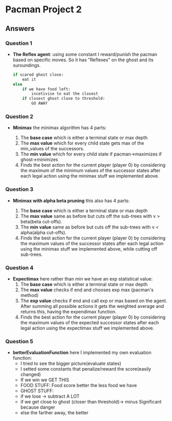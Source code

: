 # Pacman Project 2

## Answers

### Question 1
*  **The Reflex agent**: using some constant I reward/punish the pacman based on specific moves. So it has "Reflexes" on the ghost and its suroundings.

    ```python
    if scared ghost close:
        eat it
    else
        if we have food left:
            incetivise to eat the closest
        if closest ghost close to threshold:
            GO AWAY
    ```

### Question 2
*  **Minimax** the minimax algorithm has 4 parts:

    1. The **base case** which is either a terminal state or max depth
    2. The **max value** which for every child state gets max of the min_values of the successors.
    3. The **min value** which for every child state if pacman->maximizes if ghost->minimizes
    4. Finds the best action for the current player (player 0) by considering the maximum of the minimum values of the successor states after each legal action using the minimax stuff we implemented above.

### Question 3
*  **Minimax with alpha beta pruning** this also has 4 parts:

    1. The **base case** which is either a terminal state or max depth
    2. The **max value** same as before but cuts off the sub-trees with v > beta(beta cut-offs).
    3. The **min value** same as before but cuts off the sub-trees with v < alpha(alpha cut-offs).
    4. Finds the best action for the current player (player 0) by considering the maximum values of the successor states after each legal action using the minimax stuff we implemented above, while cutting off sub-trees.

### Question 4
*  **Expectimax** here rather than min we have an exp statistical value:
    1. The **base case** which is either a terminal state or max depth
    2. The **max value** checks if end and chooses exp max (pacman's method)
    3. The **exp value** checks if end and call exp or max based on the agent. After summing all possible actions it gets the weighted average and returns this, having the expendimax function.
    4. Finds the best action for the current player (player 0) by considering the maximum values of the expected successor states after each legal action using the expectimax stuff we implemented above.

### Question 5
*  **betterEvaluationFunction** here I implemented my own evaluation function:
    * I tried to see the bigger picture(evaluate states)
    * I setted some constants that penalize/reward the score(easily changed)
    * If we win we GET THIS
    * FOOD STUFF: Food score better the less food we have
    * GHOST STUFF:
    * if we lose -> subtract A LOT
    * if we get close to ghost (closer than threshold)-> minus Significant because danger
    * else the farther away, the better



